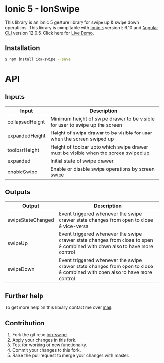 # Ionic 5 - IonSwipe

This library is an ionic 5 gesture library for swipe up & swipe down operations. This library is compitable with [Ionic 5](https://ionicframework.com/#) version 5.6.10 and [Angular CLI](https://github.com/angular/angular-cli) version 12.0.5. Click here for [Live Demo](https://stackblitz.com/edit/ionic-swipe-example).

## Installation

```sh
$ npm install ion-swipe --save
```

# API

## Inputs

| Input | Description |
| ------ | ------ |
| collapsedHeight | Minimum height of swipe drawer to be visible for user to swipe up the screen |
| expandedHeight | Height of swipe drawer to be visible for user when the screen swiped up|
| toolbarHeight | Height of toolbar upto which swipe drawer must  be visible when the screen swiped up|
| expanded | Initial state of swipe drawer|
| enableSwipe | Enable or disable swipe operations by screen swipe|

## Outputs

| Output | Description |
| ------ | ------ |
| swipeStateChanged | Event triggered whenever the swipe drawer state changes from open to close & vice-versa |
| swipeUp | Event triggered whenever the swipe drawer state changes from close to open & combined with down also to have more control |
| swipeDown | Event triggered whenever the swipe drawer state changes from open to close & combined with open also to have more control |

## Further help

To get more help on this library contact me over [mail](vishnu.fullstack.developer@gmail.com).

## Contribution

1. Fork the git repo [ion-swipe](https://gitlab.com/vishnu-fullstack-developer/ion-swipe).
2. Apply your changes in this fork.
3. Test for working of new functionality.
4. Commit your changes to this fork.
5. Raise the pull request to merge your changes with master.